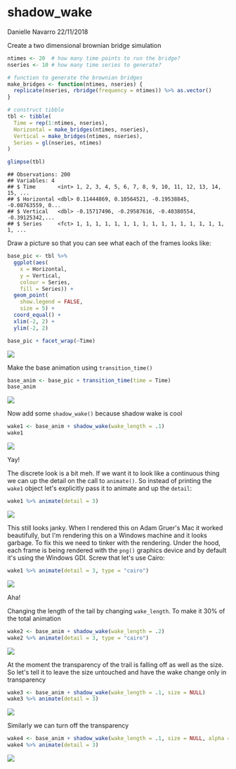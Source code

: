 shadow\_wake
================
Danielle Navarro
22/11/2018

Create a two dimensional brownian bridge simulation

``` r
ntimes <- 20  # how many time points to run the bridge?
nseries <- 10 # how many time series to generate?

# function to generate the brownian bridges
make_bridges <- function(ntimes, nseries) {
  replicate(nseries, rbridge(frequency = ntimes)) %>% as.vector()
}

# construct tibble
tbl <- tibble(
  Time = rep(1:ntimes, nseries),
  Horizontal = make_bridges(ntimes, nseries),
  Vertical = make_bridges(ntimes, nseries),
  Series = gl(nseries, ntimes)
)

glimpse(tbl)
```

    ## Observations: 200
    ## Variables: 4
    ## $ Time       <int> 1, 2, 3, 4, 5, 6, 7, 8, 9, 10, 11, 12, 13, 14, 15, ...
    ## $ Horizontal <dbl> 0.11444869, 0.10564521, -0.19538845, -0.08763559, 0...
    ## $ Vertical   <dbl> -0.15717496, -0.29587616, -0.40380554, -0.39125342,...
    ## $ Series     <fct> 1, 1, 1, 1, 1, 1, 1, 1, 1, 1, 1, 1, 1, 1, 1, 1, 1, ...

Draw a picture so that you can see what each of the frames looks like:

``` r
base_pic <- tbl %>%
  ggplot(aes(
    x = Horizontal, 
    y = Vertical, 
    colour = Series,
    fill = Series)) + 
  geom_point(
    show.legend = FALSE,
    size = 5) + 
  coord_equal() + 
  xlim(-2, 2) + 
  ylim(-2, 2)

base_pic + facet_wrap(~Time)
```

![](shadow_wake_files/figure-markdown_github/basepic-1.png)

Make the base animation using `transition_time()`

``` r
base_anim <- base_pic + transition_time(time = Time) 
base_anim
```

![](shadow_wake_files/figure-markdown_github/baseanim-1.gif)

Now add some `shadow_wake()` because shadow wake is cool

``` r
wake1 <- base_anim + shadow_wake(wake_length = .1)
wake1
```

![](shadow_wake_files/figure-markdown_github/firstshadowwake-1.gif)

Yay!

The discrete look is a bit meh. If we want it to look like a continuous thing we can up the detail on the call to `animate()`. So instead of printing the `wake1` object let's explicitly pass it to animate and up the `detail`:

``` r
wake1 %>% animate(detail = 3)
```

![](shadow_wake_files/figure-markdown_github/wake1_detail-1.gif)

This still looks janky. When I rendered this on Adam Gruer's Mac it worked beautifully, but I'm rendering this on a Windows machine and it looks garbage. To fix this we need to tinker with the rendering. Under the hood, each frame is being rendered with the `png()` graphics device and by default it's using the Windows GDI. Screw that let's use Cairo:

``` r
wake1 %>% animate(detail = 3, type = "cairo")
```

![](shadow_wake_files/figure-markdown_github/wake1_cairo-1.gif)

Aha!

Changing the length of the tail by changing `wake_length`. To make it 30% of the total animation

``` r
wake2 <- base_anim + shadow_wake(wake_length = .2)
wake2 %>% animate(detail = 3, type = "cairo")
```

![](shadow_wake_files/figure-markdown_github/wake2-1.gif)

At the moment the transparency of the trail is falling off as well as the size. So let's tell it to leave the size untouched and have the wake change only in transparency

``` r
wake3 <- base_anim + shadow_wake(wake_length = .1, size = NULL)
wake3 %>% animate(detail = 3)
```

![](shadow_wake_files/figure-markdown_github/wake3-1.gif)

Similarly we can turn off the transparency

``` r
wake4 <- base_anim + shadow_wake(wake_length = .1, size = NULL, alpha = NULL)
wake4 %>% animate(detail = 3)
```

![](shadow_wake_files/figure-markdown_github/wake4-1.gif)
